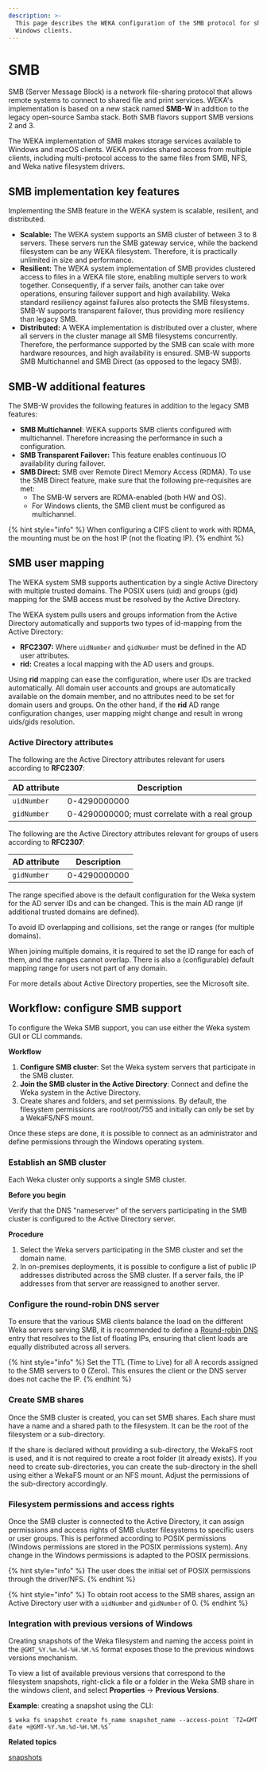 ```yaml
---
description: >-
  This page describes the WEKA configuration of the SMB protocol for shared
  Windows clients.
---
```


# SMB

SMB (Server Message Block) is a network file-sharing protocol that allows remote systems to connect to shared file and print services. WEKA's implementation is based on a new stack named **SMB-W** in addition to the legacy open-source Samba stack. Both SMB flavors support SMB versions 2 and 3.

The WEKA implementation of SMB makes storage services available to Windows and macOS clients. WEKA provides shared access from multiple clients, including multi-protocol access to the same files from SMB, NFS, and Weka native filesystem drivers.

## SMB implementation key features&#x20;

Implementing the SMB feature in the WEKA system is scalable, resilient, and distributed.

* **Scalable:** The WEKA system supports an SMB cluster of between 3 to 8 servers. These servers run the SMB gateway service, while the backend filesystem can be any WEKA filesystem. Therefore, it is practically unlimited in size and performance.
* **Resilient:** The WEKA system implementation of SMB provides clustered access to files in a WEKA file store, enabling multiple servers to work together. Consequently, if a server fails, another can take over operations, ensuring failover support and high availability. Weka standard resiliency against failures also protects the SMB filesystems. SMB-W supports transparent failover, thus providing more resiliency than legacy SMB.
* **Distributed:** A WEKA implementation is distributed over a cluster, where all servers in the cluster manage all SMB filesystems concurrently. Therefore, the performance supported by the SMB can scale with more hardware resources, and high availability is ensured. SMB-W supports SMB Multichannel and SMB Direct (as opposed to the legacy SMB).

## SMB-W additional features

The SMB-W provides the following features in addition to the legacy SMB features:

* **SMB Multichannel**: WEKA supports SMB clients configured with multichannel. Therefore increasing the performance in such a configuration.
* **SMB Transparent Failover:** This feature enables continuous IO availability during failover.
* **SMB Direct:** SMB over Remote Direct Memory Access (RDMA). To use the SMB Direct feature, make sure that the following pre-requisites are met:
  * The SMB-W servers are RDMA-enabled (both HW and OS).
  * For Windows clients, the SMB client must be configured as multichannel.

{% hint style="info" %}
When configuring a CIFS client to work with RDMA, the mounting must be on the host IP (not the floating IP).
{% endhint %}

## SMB user mapping

The WEKA system SMB supports authentication by a single Active Directory with multiple trusted domains. The POSIX users (uid) and groups (gid) mapping for the SMB access must be resolved by the Active Directory.&#x20;

The WEKA system pulls users and groups information from the Active Directory automatically and supports two types of id-mapping from the Active Directory:

* **RFC2307:** Where `uidNumber` and `gidNumber` must be defined in the AD user attributes.
* **rid:** Creates a local mapping with the AD users and groups.

Using **rid** mapping can ease the configuration, where user IDs are tracked automatically. All domain user accounts and groups are automatically available on the domain member, and no attributes need to be set for domain users and groups. On the other hand, if the **rid** AD range configuration changes, user mapping might change and result in wrong uids/gids resolution.&#x20;

### Active Directory attributes

The following are the Active Directory attributes relevant for users according to **RFC2307**:

| **AD attribute** | **Description**                                |
| ---------------- | ---------------------------------------------- |
| `uidNumber`      | 0-4290000000                                   |
| `gidNumber`      | 0-4290000000; must correlate with a real group |

The following are the Active Directory attributes relevant for groups of users according to **RFC2307**:

| **AD attribute** | **Description** |
| ---------------- | --------------- |
| `gidNumber`      | 0-4290000000    |

The range specified above is the default configuration for the Weka system for the AD server IDs and can be changed. This is the main AD range (if additional trusted domains are defined).

To avoid ID overlapping and collisions, set the range or ranges (for multiple domains).

When joining multiple domains, it is required to set the ID range for each of them, and the ranges cannot overlap. There is also a (configurable) default mapping range for users not part of any domain.

For more details about Active Directory properties, see the Microsoft site.

## Workflow: configure SMB support

To configure the Weka SMB support, you can use either the Weka system GUI or CLI commands.

**Workflow**

1. **Configure SMB cluster**: Set the Weka system servers that participate in the SMB cluster.
2. **Join the SMB cluster in the Active Directory**: Connect and define the Weka system in the Active Directory.
3. Create shares and folders, and set permissions. By default, the filesystem permissions are root/root/755 and initially can only be set by a WekaFS/NFS mount.

Once these steps are done, it is possible to connect as an administrator and define permissions through the Windows operating system.

### Establish an SMB cluster

Each Weka cluster only supports a single SMB cluster.

**Before you begin**

Verify that the DNS "nameserver" of the servers participating in the SMB cluster is configured to the Active Directory server.

**Procedure**

1. Select the Weka servers participating in the SMB cluster and set the domain name.
2. In on-premises deployments, it is possible to configure a list of public IP addresses distributed across the SMB cluster. If a server fails, the IP addresses from that server are reassigned to another server.

### Configure the round-robin DNS server

To ensure that the various SMB clients balance the load on the different Weka servers serving SMB, it is recommended to define a [Round-robin DNS](https://en.wikipedia.org/wiki/Round-robin\_DNS) entry that resolves to the list of floating IPs, ensuring that client loads are equally distributed across all servers.

{% hint style="info" %}
Set the TTL (Time to Live) for all A records assigned to the SMB servers to 0 (Zero). This ensures the client or the DNS server does not cache the IP.
{% endhint %}

### Create SMB shares

Once the SMB cluster is created, you can set SMB shares. Each share must have a name and a shared path to the filesystem. It can be the root of the filesystem or a sub-directory.

If the share is declared without providing a sub-directory, the WekaFS root is used, and it is not required to create a root folder (it already exists). If you need to create sub-directories, you can create the sub-directory in the shell using either a WekaFS mount or an NFS mount. Adjust the permissions of the sub-directory accordingly.&#x20;

### Filesystem permissions and access rights

Once the SMB cluster is connected to the Active Directory, it can assign permissions and access rights of SMB cluster filesystems to specific users or user groups. This is performed according to POSIX permissions (Windows permissions are stored in the POSIX permissions system). Any change in the Windows permissions is adapted to the POSIX permissions.

{% hint style="info" %}
The user does the initial set of POSIX permissions through the driver/NFS.&#x20;
{% endhint %}

{% hint style="info" %}
To obtain root access to the SMB shares, assign an Active Directory user with a `uidNumber` and `gidNumber` of 0.
{% endhint %}

### Integration with previous versions of Windows&#x20;

Creating snapshots of the Weka filesystem and naming the access point in the `@GMT_%Y.%m.%d-%H.%M.%S` format exposes those to the previous windows versions mechanism.

To view a list of available previous versions that correspond to the filesystem snapshots, right-click a file or a folder in the Weka SMB share in the windows client, and select **Properties** -> **Previous Versions**.

**Example**: creating a snapshot using the CLI:

```
$ weka fs snapshot create fs_name snapshot_name --access-point `TZ=GMT date +@GMT-%Y.%m.%d-%H.%M.%S` 
```



**Related topics**

[snapshots](../../fs/snapshots/ "mention")

